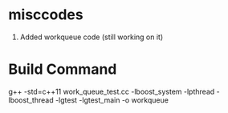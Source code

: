 # misccodes
1. Added workqueue code (still working on it)

# Build Command
g++ -std=c++11 work_queue_test.cc -lboost_system -lpthread -lboost_thread -lgtest -lgtest_main -o workqueue

